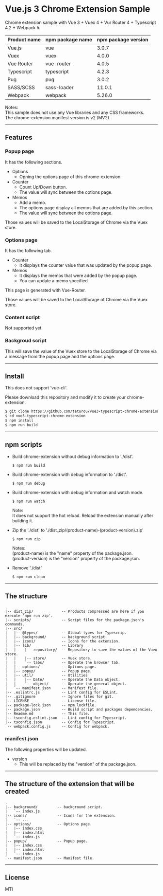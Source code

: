 # Vue.js 3 Chrome Extension Sample

Chrome extension sample with Vue 3 + Vuex 4 + Vur Router 4 + Typescript 4.2 + Webpack 5.

Product name | npm package name | npm package version
:--|:--|:--
Vue.js | vue | 3.0.7
Vuex | vuex | 4.0.0
Vue Router | vue-router | 4.0.5
Typescript | typescript | 4.2.3
Pug | pug | 3.0.2
SASS/SCSS | sass-loader | 11.0.1
Webpack | webpack | 5.26.0

Notes: \
This sample does not use any Vue libraries and any CSS frameworks. \
The chrome-extension manifest version is v2 (MV2).

---

## Features

### Popup page

It has the following sections.

* Options
  * Opning the options page of this chrome-extension.
* Counter
  * Count Up/Down button.
  * The value will sync between the options page.
* Memos
  * Add a memo.
  * The options page display all memos that are added by this section.
  * The value will sync between the options page.

Those values will be saved to the LocalStorage of Chrome via the Vuex store.

### Options page

It has the following tab.

* Counter
  * It displays the counter value that was updated by the popup page.
* Memos
  * It displays the memos that were added by the popup page.
  * You can update a memo specified.

This page is generated with Vue-Router.

Those values will be saved to the LocalStorage of Chrome via the Vuex store.

### Content script

Not supported yet.

### Backgroud script

This will save the value of the Vuex store to the LocalStorage of Chrome via a message from the popup page and the options page.

---

## Install

This does not support 'vue-cli'.

Please download this repository and modify it to create your chrome-extension.

```bash
$ git clone https://github.com/taturou/vue3-typescript-chrome-extension.git
$ cd vue3-typescript-chrome-extension
$ npm install
$ npm run build
```

---

## npm scripts

* Build chrome-extension without debug information to './dist'.
  ```
  $ npm run build
  ```

* Build chrome-extension with debug information to './dist'.
  ```
  $ npm run debug
  ```

* Build chrome-extension with debug information and watch mode.
  ```
  $ npm run watch
  ```
  Note: \
  It does not support the hot reload. Reload the extension manually after building it.

* Zip the './dist' to './dist_zip/(product-name)-(product-version).zip'
  ```
  $ npm run zip
  ```
  Notes: \
  (product-name) is the "name" property of the package.json. \
  (product-version) is the "version" property of the package.json.

* Remove './dist'
  ```
  $ npm run clean
  ```

---

## The structure

```
.
|-- dist_zip/             -- Products compressed are here if you execute 'npm run zip'.
|-- scripts/              -- Script files for the package.json's commands.
|-- src/
|   |-- @types/           -- Global types for Typescrip.
|   |-- background/       -- background script.
|   |-- icons/            -- Icons for the extension.
|   |-- lib/              -- Library
|   |    |-- repository/  -- Repository to save the values of the Vuex store.
|   |    |-- store/       -- Vuex store.
|   |    `-- tabs/        -- Operate the browser tab.
|   |-- options/          -- Options page.
|   |-- popup/            -- Popup page.
|   |-- util/             -- Utilities
|   |    |-- Date/        -- Operate the Data object.
|   |    `-- object/      -- Operate the general object.
|   `-- manifest.json     -- Manifest file.
|-- .eslintrc.js          -- Lint config for ESLint.
|-- .gitignore            -- Ignore files for git.
|-- LICENSE               -- License file.
|-- package-lock.json     -- npm lockfile.
|-- package.json          -- Build script and packages dependencies.
|-- Readme.md             -- This file.
|-- tsconfig.eslint.json  -- Lint config for Typescript.
|-- tsconfig.json         -- Config for Typescript.
`-- webpack.config.js     -- Config for webpack.
```

### manifest.json

The following properties will be updated.

* version
    * This will be replaced by the "version" of the package.json.

---

## The structure of the extension that will be created

```
.
|-- background/         -- background script.
|   `-- index.js
|-- icons/              -- Icons for the extension.
|   `-- ...
|-- options/            -- Options page.
|   |-- index.css
|   |-- index.html
|   `-- index.js
|-- popup/              -- Popup page.
|   |-- index.css
|   |-- index.html
|   `-- index.js
`-- manifest.json       -- Manifest file.
```

---

## License

MTI
